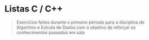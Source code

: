 # Listas C / C++

> Exercícios feitos durante o primeiro périodo para a disciplina de Algoritmo e Estruta de Dados com o objetivo de reforçar os conhecimentos passados em sala
>
